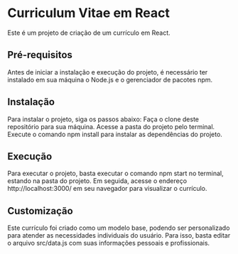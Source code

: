 <h1> Curriculum Vitae em React </h1>
Este é um projeto de criação de um currículo em React.
<br>
<h2> Pré-requisitos </h2>
Antes de iniciar a instalação e execução do projeto, é necessário ter instalado em sua máquina o Node.js e o gerenciador de pacotes npm.
<br>
<h2> Instalação</h2>
Para instalar o projeto, siga os passos abaixo:
Faça o clone deste repositório para sua máquina.
Acesse a pasta do projeto pelo terminal.
Execute o comando npm install para instalar as dependências do projeto.
<br>
<h2> Execução </h2>
Para executar o projeto, basta executar o comando npm start no terminal, estando na pasta do projeto. Em seguida, acesse o endereço http://localhost:3000/ em seu navegador para visualizar o currículo.
<br>
<h2> Customização </h2>
Este currículo foi criado como um modelo base, podendo ser personalizado para atender as necessidades individuais do usuário. Para isso, basta editar o arquivo src/data.js com suas informações pessoais e profissionais.

